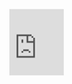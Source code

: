<iframe src="https://1drv.ms/b/c/b76cd3b44673e5c7/IQO2Ypd3LOUZRLYJrHvR9Nu8ASpO8zF-pTNUbka5L-fQOPs" width="98" height="120" frameborder="0" scrolling="no"></iframe>
